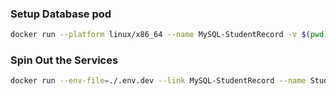 ### Setup Database pod

```bash
docker run --platform linux/x86_64 --name MySQL-StudentRecord -v $(pwd)/databases:/var/lib/mysql -e MYSQL_ROOT_PASSWORD=root -e MYSQL_USER=durgesh -e MYSQL_PASSWORD=durgesh -e MYSQL_DATABASE=StudentRecord -p 3306:3306 mysql
```


### Spin Out the Services

```bash
docker run --env-file=./.env.dev --link MySQL-StudentRecord --name StudentRecord-Service -v $(pwd):/app -p 8080:8080 durgeshrazor/studentrecord
```